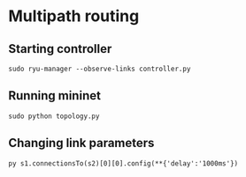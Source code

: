 # Multipath routing

## Starting controller
```
sudo ryu-manager --observe-links controller.py
```

## Running mininet
```
sudo python topology.py
```

## Changing link parameters
```
py s1.connectionsTo(s2)[0][0].config(**{'delay':'1000ms'})
```